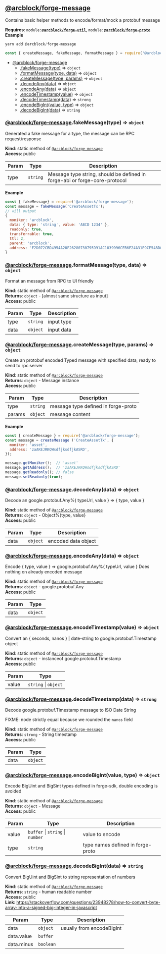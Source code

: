<a name="module_@arcblock/forge-message"></a>


## [**@arcblock/forge-message**](https://github.com/arcblock/forge-message)

Contains basic helper methods to encode/format/mock a protobuf message

**Requires**: <code>module:[**@arcblock/forge-util**](https://github.com/arcblock/forge-util)</code>, <code>module:[**@arcblock/forge-proto**](https://github.com/arcblock/forge-proto)</code>  
**Example**  

```js
yarn add @arcblock/forge-message

const { createMessage, fakeMessage, formatMessage } = require('@arcblock/forge-message');
```

* [@arcblock/forge-message](#module_@arcblock/forge-message)
  * [.fakeMessage(type)](#module_@arcblock/forge-message.fakeMessage) ⇒ <code>object</code>
  * [.formatMessage(type, data)](#module_@arcblock/forge-message.formatMessage) ⇒ <code>object</code>
  * [.createMessage(type, params)](#module_@arcblock/forge-message.createMessage) ⇒ <code>object</code>
  * [.decodeAny(data)](#module_@arcblock/forge-message.decodeAny) ⇒ <code>object</code>
  * [.encodeAny(data)](#module_@arcblock/forge-message.encodeAny) ⇒ <code>object</code>
  * [.encodeTimestamp(value)](#module_@arcblock/forge-message.encodeTimestamp) ⇒ <code>object</code>
  * [.decodeTimestamp(data)](#module_@arcblock/forge-message.decodeTimestamp) ⇒ <code>strong</code>
  * [.encodeBigInt(value, type)](#module_@arcblock/forge-message.encodeBigInt) ⇒ <code>object</code>
  * [.decodeBigInt(data)](#module_@arcblock/forge-message.decodeBigInt) ⇒ <code>string</code>

<a name="module_@arcblock/forge-message.fakeMessage"></a>

### [**@arcblock/forge-message**](https://github.com/arcblock/forge-message).fakeMessage(type) ⇒ <code>object</code>

Generated a fake message for a type, the message can be RPC request/response

**Kind**: static method of [<code>@arcblock/forge-message</code>](#module_@arcblock/forge-message)  
**Access**: public  

| Param | Type                | Description                                                                |
| ----- | ------------------- | -------------------------------------------------------------------------- |
| type  | <code>string</code> | Message type string, should be defined in forge-abi or forge-core-protocol |

**Example**  

```js
const { fakeMessage} = require('@arcblock/forge-message');
const message = fakeMessage('CreateAssetTx');
// will output
{
  moniker: 'arcblock',
  data: { type: 'string', value: 'ABCD 1234' },
  readonly: true,
  transferrable: true,
  ttl: 2,
  parent: 'arcblock',
  address: 'F2D072CBD4954A20F26280730795D91AC1039996CEB6E24A31E9CE548DCB5E55',
}
```

<a name="module_@arcblock/forge-message.formatMessage"></a>

### [**@arcblock/forge-message**](https://github.com/arcblock/forge-message).formatMessage(type, data) ⇒ <code>object</code>

Format an message from RPC to UI friendly

**Kind**: static method of [<code>@arcblock/forge-message</code>](#module_@arcblock/forge-message)  
**Returns**: <code>object</code> - [almost same structure as input]  
**Access**: public  

| Param | Type                | Description |
| ----- | ------------------- | ----------- |
| type  | <code>string</code> | input type  |
| data  | <code>object</code> | input data  |

<a name="module_@arcblock/forge-message.createMessage"></a>

### [**@arcblock/forge-message**](https://github.com/arcblock/forge-message).createMessage(type, params) ⇒ <code>object</code>

Create an protobuf encoded Typed message with specified data, ready to send to rpc server

**Kind**: static method of [<code>@arcblock/forge-message</code>](#module_@arcblock/forge-message)  
**Returns**: <code>object</code> - Message instance  
**Access**: public  

| Param  | Type                | Description                         |
| ------ | ------------------- | ----------------------------------- |
| type   | <code>string</code> | message type defined in forge-proto |
| params | <code>object</code> | message content                     |

**Example**  

```js
const { createMessage } = require('@arcblock/forge-message');
const message = createMessage ('CreateAssetTx', {
  moniker: 'asset',
  address: 'zaAKEJRKQWsdfjksdfjkASRD',
});

message.getMoniker();  // 'asset'
message.getAddress();  // 'zaAKEJRKQWsdfjksdfjkASRD'
message.getReadonly(); // false
message.setReadonly(true);
```

<a name="module_@arcblock/forge-message.decodeAny"></a>

### [**@arcblock/forge-message**](https://github.com/arcblock/forge-message).decodeAny(data) ⇒ <code>object</code>

Decode an google.protobuf.Any%{ typeUrl, value } => { type, value }

**Kind**: static method of [<code>@arcblock/forge-message</code>](#module_@arcblock/forge-message)  
**Returns**: <code>object</code> - Object%{type, value}  
**Access**: public  

| Param | Type                | Description         |
| ----- | ------------------- | ------------------- |
| data  | <code>object</code> | encoded data object |

<a name="module_@arcblock/forge-message.encodeAny"></a>

### [**@arcblock/forge-message**](https://github.com/arcblock/forge-message).encodeAny(data) ⇒ <code>object</code>

Encode { type, value } => google.protobuf.Any%{ typeUrl, value }
Does nothing on already encoded message

**Kind**: static method of [<code>@arcblock/forge-message</code>](#module_@arcblock/forge-message)  
**Returns**: <code>object</code> - google.protobuf.Any  
**Access**: public  

| Param | Type                |
| ----- | ------------------- |
| data  | <code>object</code> |

<a name="module_@arcblock/forge-message.encodeTimestamp"></a>

### [**@arcblock/forge-message**](https://github.com/arcblock/forge-message).encodeTimestamp(value) ⇒ <code>object</code>

Convert an { seconds, nanos } | date-string to google.protobuf.Timestamp object

**Kind**: static method of [<code>@arcblock/forge-message</code>](#module_@arcblock/forge-message)  
**Returns**: <code>object</code> - instanceof google.protobuf.Timestamp  
**Access**: public  

| Param | Type                                       |
| ----- | ------------------------------------------ |
| value | <code>string</code> \| <code>object</code> |

<a name="module_@arcblock/forge-message.decodeTimestamp"></a>

### [**@arcblock/forge-message**](https://github.com/arcblock/forge-message).decodeTimestamp(data) ⇒ <code>strong</code>

Decode google.protobuf.Timestamp message to ISO Date String

FIXME: node strictly equal because we rounded the `nanos` field

**Kind**: static method of [<code>@arcblock/forge-message</code>](#module_@arcblock/forge-message)  
**Returns**: <code>strong</code> - String timestamp  
**Access**: public  

| Param | Type                |
| ----- | ------------------- |
| data  | <code>object</code> |

<a name="module_@arcblock/forge-message.encodeBigInt"></a>

### [**@arcblock/forge-message**](https://github.com/arcblock/forge-message).encodeBigInt(value, type) ⇒ <code>object</code>

Encode BigUint and BigSint types defined in forge-sdk, double encoding is avoided

**Kind**: static method of [<code>@arcblock/forge-message</code>](#module_@arcblock/forge-message)  
**Returns**: <code>object</code> - Message  
**Access**: public  

| Param | Type                                                              | Description                       |
| ----- | ----------------------------------------------------------------- | --------------------------------- |
| value | <code>buffer</code> \| <code>string</code> \| <code>number</code> | value to encode                   |
| type  | <code>string</code>                                               | type names defined in forge-proto |

<a name="module_@arcblock/forge-message.decodeBigInt"></a>

### [**@arcblock/forge-message**](https://github.com/arcblock/forge-message).decodeBigInt(data) ⇒ <code>string</code>

Convert BigUint and BigSint to string representation of numbers

**Kind**: static method of [<code>@arcblock/forge-message</code>](#module_@arcblock/forge-message)  
**Returns**: <code>string</code> - human readable number  
**Access**: public  
**Link**: <https://stackoverflow.com/questions/23948278/how-to-convert-byte-array-into-a-signed-big-integer-in-javascript>  

| Param      | Type                 | Description               |
| ---------- | -------------------- | ------------------------- |
| data       | <code>object</code>  | usually from encodeBigInt |
| data.value | <code>buffer</code>  |                           |
| data.minus | <code>boolean</code> |                           |
